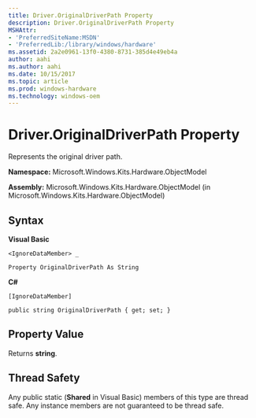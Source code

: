 ```yaml
---
title: Driver.OriginalDriverPath Property
description: Driver.OriginalDriverPath Property
MSHAttr:
- 'PreferredSiteName:MSDN'
- 'PreferredLib:/library/windows/hardware'
ms.assetid: 2a2e0961-13f0-4380-8731-385d4e49eb4a
author: aahi
ms.author: aahi
ms.date: 10/15/2017
ms.topic: article
ms.prod: windows-hardware
ms.technology: windows-oem
---
```


# Driver.OriginalDriverPath Property


Represents the original driver path.

**Namespace:** Microsoft.Windows.Kits.Hardware.ObjectModel

**Assembly:** Microsoft.Windows.Kits.Hardware.ObjectModel (in Microsoft.Windows.Kits.Hardware.ObjectModel)

## <span id="Syntax"></span><span id="syntax"></span><span id="SYNTAX"></span>Syntax


**Visual Basic**

`<IgnoreDataMember> _`

`Property OriginalDriverPath As String`

**C#**

`[IgnoreDataMember]`

`public string OriginalDriverPath { get; set; }`

## <span id="Property_Value"></span><span id="property_value"></span><span id="PROPERTY_VALUE"></span>Property Value


Returns **string**.

## <span id="Thread_Safety"></span><span id="thread_safety"></span><span id="THREAD_SAFETY"></span>Thread Safety


Any public static (**Shared** in Visual Basic) members of this type are thread safe. Any instance members are not guaranteed to be thread safe.

 

 






